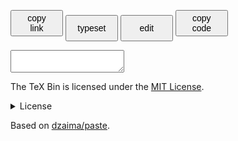 <button id="saveB" title="alt+s" style="font-size:1em;height:3em;width:6em" onclick="save_tex(true)"      >copy<br>link</button>
  <button id="viewB" title="alt+v" style="font-size:1em;height:3em;width:6em" onclick="editor_mode(2)"           >typeset     </button>
  <button id="editB" title="alt+e" style="font-size:1em;height:3em;width:6em" onclick="editor_mode(0)"           >edit        </button>
  <button id="copyB" title="alt+c" style="font-size:1em;height:3em;width:6em" onclick="copy_link(tex_area.value)">copy<br>code</button>
  <div style="top:4em; left:.5em; right:.5em; bottom:0">
    <textarea class="mainArea" id="tex_area" spellcheck="false"></textarea>
    <div class="mainArea" id="genc" hidden>
    </div>
  </div>
  
  <script type="text/javascript">

    var EDITOR_MODE = 0; // 0-edit; 2-view

    function editor_mode(mode) {
      EDITOR_MODE = mode;
      tex_area.style.display = EDITOR_MODE==0? 'block' : 'none';
      genc.style.display = EDITOR_MODE==2? 'block' : 'none';
      editB.disabled = EDITOR_MODE==0;
      viewB.disabled = EDITOR_MODE==2;
      if (mode==0) tex_area.focus();
      if (mode==2) texify_input();
    }
    
    
    function texify_input() {
      genc.innerText = tex_area.value;
      genc.style="";
        MathJax.Hub.Queue(["Typeset", MathJax.Hub, "genc"]);
    }
    
    function save_tex(copyLink = false) {
      let b64 = "#0"+tex_enc(tex_area.value);
      history.pushState({}, "", b64);
      if (copyLink) copy_link(location.href.replace("/#", "#"));
    }
    function tex_enc(str = tex_area.value) {
      let bytes = new TextEncoder("utf-8").encode(str);
      return tex_arrToB64(tex_deflate(bytes));
    }
    function tex_dec(str) {
      try {
        return new TextDecoder("utf-8").decode(tex_inflate(tex_b64ToArr(str)));
      } catch (e) {
        return "failed to decode - full link not copied?";
      }
    }

    function tex_arrToB64(arr) {
      var bytestr = "";
      arr.forEach(c => bytestr+= String.fromCharCode(c));
      return btoa(bytestr).replace(/\+/g, "@").replace(/=+/, "");
    }
    function tex_b64ToArr(str) {
      return new Uint8Array([...atob(decodeURIComponent(str).replace(/@/g, "+"))].map(c=>c.charCodeAt()))
    }
    
    function tex_deflate(arr) {
      return pako.deflateRaw(arr, {"level": 9});
    }
    function tex_inflate(arr) {
      return pako.inflateRaw(arr);
    }

    function copy_link(str) {
      navigator.clipboard.writeText(str);
    }

    function tex_load_page() {
      tex_area.value = "";
      let hash = decodeURIComponent(location.hash.slice(1));
      let v = hash[0];
      hash = hash.slice(1); // remove version
      if (hash) {
        let parts = hash.split("#");
        tex_area.value = parts[0]? tex_dec(parts[0]) : "";
        editor_mode(tex_area.value? 2 : 0);
      } else editor_mode(0);
    }
    tex_load_page();
    window.onhashchange=tex_load_page;
    
    /*document.addEventListener("keydown", e => {
      let code = e.code;
      let ctrl = e.ctrlKey;
      let alt = e.altKey;
      if (alt) {
        if (code == 'KeyS') { saveB.click(); e.preventDefault(); viewB.click(); }
        if (code == 'KeyE') { editB.click(); e.preventDefault(); tex_area.focus(); }
        if (code == 'KeyV') { viewB.click(); e.preventDefault(); }
        if (code == 'KeyC') { copyB.click(); e.preventDefault(); }
      }
      if (ctrl && code == 'KeyR') save_tex(false);
      if (code == 'F5') save_tex(false);
    });*/
  </script>

The TeX Bin is licensed under the [MIT License][mit].

<details>
<summary>License</summary>
Copyright 2020 Rodrigo Girão Serrão.

Permission is hereby granted, free of charge, to any person obtaining a copy_link of this software and associated documentation files (the "Software"), to deal in the Software without restriction, including without limitation the rights to use, copy_link, modify, merge, publish, distribute, sublicense, and/or sell copies of the Software, and to permit persons to whom the Software is furnished to do so, subject to the following conditions:

The above copyright notice and this permission notice shall be included in all copies or substantial portions of the Software.

THE SOFTWARE IS PROVIDED "AS IS", WITHOUT WARRANTY OF ANY KIND, EXPRESS OR IMPLIED, INCLUDING BUT NOT LIMITED TO THE WARRANTIES OF MERCHANTABILITY, FITNESS FOR A PARTICULAR PURPOSE AND NONINFRINGEMENT. IN NO EVENT SHALL THE AUTHORS OR COPYRIGHT HOLDERS BE LIABLE FOR ANY CLAIM, DAMAGES OR OTHER LIABILITY, WHETHER IN AN ACTION OF CONTRACT, TORT OR OTHERWISE, ARISING FROM, OUT OF OR IN CONNECTION WITH THE SOFTWARE OR THE USE OR OTHER DEALINGS IN THE SOFTWARE.
</details>

Based on [dzaima/paste][dzaima-paste].

[mit]: https://opensource.org/licenses/MIT
[dzaima-paste]: https://github.com/dzaima/paste

